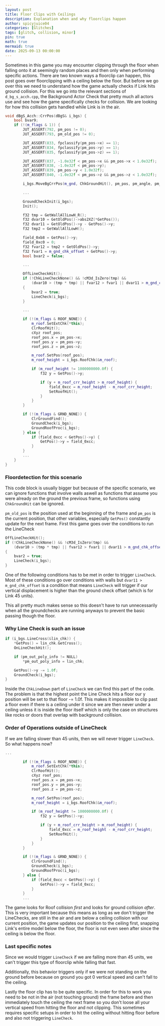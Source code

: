 ```yaml
---
layout: post
title: Floor Clips with Ceilings
description: Explanation when and why floorclips happen
author: spicyjuice04
categories: [Glitches]
tags: [glitch, collision, minor]
pin: true
math: true
mermaid: true
date: 2025-09-13 00:00:00
---
```


Sometimes in this game you may encounter clipping through the floor when falling onto it at seemingly random places and then only when performing specific actions. There are two known ways a floorclip can happen, this post goes over floorclipping with a ceiling below the floor. But before we go over this we need to understand how the game actually checks if Link hits ground collision. For this we go into the relevant sections of `d_bg_s_acch.cpp`, the Background Actor Check that pretty much all actors use and see how the game specifically checks for collision. We are looking for how this collision gets handled while Link is in the air.

```c++
void dBgS_Acch::CrrPos(dBgS& i_bgs) {
    bool bvar9;
    if (!(m_flags & 1)) {
        JUT_ASSERT(792, pm_pos != 0);
        JUT_ASSERT(793, pm_old_pos != 0);

        JUT_ASSERT(833, fpclassify(pm_pos->x) == 1);
        JUT_ASSERT(834, fpclassify(pm_pos->y) == 1);
        JUT_ASSERT(835, fpclassify(pm_pos->z) == 1);

        JUT_ASSERT(837, -1.0e32f < pm_pos->x && pm_pos->x < 1.0e32f);
        JUT_ASSERT(838, -1.0e32f < pm_pos->y);
        JUT_ASSERT(839, pm_pos->y < 1.0e32f);
        JUT_ASSERT(840, -1.0e32f < pm_pos->z && pm_pos->z < 1.0e32f);

        i_bgs.MoveBgCrrPos(m_gnd, ChkGroundHit(), pm_pos, pm_angle, pm_shape_angle, false, false);

        ...

        GroundCheckInit(i_bgs);
        Init();

        f32 tmp = GetWallAllLowH_R();
        f32 dvar10 = GetOldPos()->abs2XZ(*GetPos());
        f32 dvar11 = GetOldPos()->y - GetPos()->y;
        f32 tmp2 = GetWallAllLowH();

        field_0xb8 = GetPos()->y;
        field_0xc0 = 0;
        f32 fvar12 = tmp2 + GetOldPos()->y;
        f32 fvar1 = m_gnd_chk_offset + GetPos()->y;
        bool bvar2 = false;

        ...

        OffLineCheckHit();
        if (!ChkLineCheckNone() && !cM3d_IsZero(tmp) &&
            (dvar10 > (tmp * tmp) || fvar12 > fvar1 || dvar11 > m_gnd_chk_offset || ChkLineCheck()))
        {
            bvar2 = true;
            LineCheck(i_bgs);
        }

        ...

        if (!(m_flags & ROOF_NONE)) {
            m_roof.SetExtChk(*this);
            ClrRoofHit();
            cXyz roof_pos;
            roof_pos.x = pm_pos->x;
            roof_pos.y = pm_pos->y;
            roof_pos.z = pm_pos->z;

            m_roof.SetPos(roof_pos);
            m_roof_height = i_bgs.RoofChk(&m_roof);

            if (m_roof_height != 1000000000.0f) {
                f32 y = GetPos()->y;

                if (y + m_roof_crr_height > m_roof_height) {
                    field_0xcc = m_roof_height - m_roof_crr_height;
                    SetRoofHit();
                }
            }
        }

        if (!(m_flags & GRND_NONE)) {
            ClrGroundFind();
            GroundCheck(i_bgs);
            GroundRoofProc(i_bgs);
        } else {
            if (field_0xcc < GetPos()->y) {
                GetPos()->y = field_0xcc;
            }
        }
        ...
    }
}
```

### Floordetection for this scenario

This code block is usually bigger but because of the specific scenario, we can ignore functions that involve walls aswell as functions that assume you were already on the ground the previous frame, so functions using `ChkGroundHit` can be ignored. 

`pm_old_pos` is the position used at the beginning of the frame and `pm_pos` is the current position, that other variables, especially `GetPos()` constantly update for the next frame. First this game goes over the conditions to run the LineCheck 

```c++
OffLineCheckHit();
if (!ChkLineCheckNone() && !cM3d_IsZero(tmp) &&
    (dvar10 > (tmp * tmp) || fvar12 > fvar1 || dvar11 > m_gnd_chk_offset || ChkLineCheck()))
{
    bvar2 = true;
    LineCheck(i_bgs);
}
```

One of the following conditions has to be met in order to trigger `LineCheck`. Most of these conditions go over conditions with walls but `dvar11 > m_gnd_chk_offset` is a condition that means `LineCheck` will trigger if our vertical displacement is higher than the ground check offset (which is for Link 45 units).

This all pretty much makes sense so this doesn't have to run unnecessarily when all the groundchecks are running anyways to prevent the basic passing though the floor.

### Why Line Check is such an issue

```c++
if (i_bgs.LineCross(&lin_chk)) {
    *GetPos() = lin_chk.GetCross();
    OnLineCheckHit();

    if (pm_out_poly_info != NULL)
        *pm_out_poly_info = lin_chk;

    GetPos()->y -= 1.0f;
    GroundCheck(i_bgs);
}
```

Inside the `ChkLineDown` part of `LineCheck` we can find this part of the code. The problem is that the highest point the Line Check hits a floor our y position will be set to that floor -= 1.0f. This makes it impossible to clip past a floor even if there is a ceiling under it since we are then never under a ceiling unless it is inside the floor itself which is only the case on structures like rocks or doors that overlap with background collision.

### Order of Operations outside of LineCheck

If we are falling slower than 45 units, then we will never trigger `LineCheck`. So what happens now?

```c++
...

        if (!(m_flags & ROOF_NONE)) {
            m_roof.SetExtChk(*this);
            ClrRoofHit();
            cXyz roof_pos;
            roof_pos.x = pm_pos->x;
            roof_pos.y = pm_pos->y;
            roof_pos.z = pm_pos->z;

            m_roof.SetPos(roof_pos);
            m_roof_height = i_bgs.RoofChk(&m_roof);

            if (m_roof_height != 1000000000.0f) {
                f32 y = GetPos()->y;

                if (y + m_roof_crr_height > m_roof_height) {
                    field_0xcc = m_roof_height - m_roof_crr_height;
                    SetRoofHit();
                }
            }
        }

        if (!(m_flags & GRND_NONE)) {
            ClrGroundFind();
            GroundCheck(i_bgs);
            GroundRoofProc(i_bgs);
        } else {
            if (field_0xcc < GetPos()->y) {
                GetPos()->y = field_0xcc;
            }
        }
        ...
```

The game looks for Roof collision _first_ and looks for ground collision _after_. This is very important because this means as long as we don't trigger the LineChecks, are still in the air and are below a ceiling collision with our current position, the game updates our position to the ceiling first, snapping Link's entire model below the floor, the floor is not even seen after since the ceiling is below the floor. 

### Last specific notes

Since we would trigger `LineCheck` if we are falling more than 45 units, we can't trigger this type of floorclip while falling that fast. 

Additionally, this behavior triggers only if we were not standing on the ground before because on ground you got 0 vertical speed and can't fall to the ceiling. 

Lastly the floor clip has to be quite specific. In order for this to work you need to be not in the air (not touching ground) the frame before and then immediately touch the ceiling the next frame so you don't loose all your vertical speed from hitting the floor and not clipping. This sometimes requires specific setups in order to hit the ceiling without hitting floor before and also not triggering `LineCheck`.







